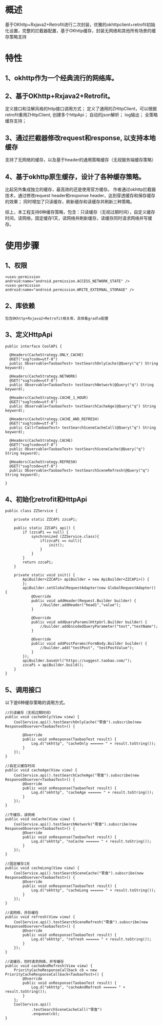 # 概述

基于OKhttp+Rxjava2+Retrofit进行二次封装，优雅的okhttpclient+retrofit初始化设置，完整的拦截器配置，基于OKhttp缓存，封装无网络和其他所有场景的缓存策略支持

# 特性

## 1、okhttp作为一个经典流行的网络库。
  
## 2、基于OKhttp+Rxjava2+Retrofit。
  
  定义接口和注解风格的http接口调用方式；
  定义了通用的ZHttpClient，可以根据retrofit重用ZHttpClient, 创建多个httpApi；
  自动的json解析；
  log输出；
  全策略缓存支持；

## 3、通过拦截器修改request和response, 以支持本地缓存

支持了无网络的缓存，以及基于header的通用策略缓存（无视服务端缓存策略）

## 4、基于okhttp原生缓存，设计了各种缓存策略。

  比起另外集成独立的缓存，最高效的还是使用官方缓存。
  作者通过okhttp拦截器技术，通过修改request header和response header，达到穿透缓存和保存缓存的效果；
  同时增加了只读缓存，刷新缓存和读缓存并刷新三种策略。
  
  综上，本工程支持6种缓存策略，包含：只读缓存（无视过期时间），自定义缓存时间，读网络，固定缓存1天，读网络并刷新缓存，读缓存同时请求网络并写缓存。

# 使用步骤

## 1、权限

    <uses-permission android:name="android.permission.ACCESS_NETWORK_STATE" />
    <uses-permission android:name="android.permission.WRITE_EXTERNAL_STORAGE" />
    
## 2、库依赖
    
    包含OKhttp+Rxjava2+Retrofit相关库，具体看gradle配置
    
## 3、定义HttpApi

    public interface CoolAPi {

      @Headers(CacheStrategy.ONLY_CACHE)
      @GET("sug?code=utf-8")
      public Observable<TaobaoTest> testSearchOnlyCache(@Query("q") String keyword);

      @Headers(CacheStrategy.NETWORK)
      @GET("sug?code=utf-8")
      public Observable<TaobaoTest> testSearchNetwork(@Query("q") String keyword);

      @Headers(CacheStrategy.CACHE_1_HOUR)
      @GET("sug?code=utf-8")
      public Observable<TaobaoTest> testSearchCacheAge(@Query("q") String keyword);

      @Headers(CacheStrategy.CACHE_AND_REFRESH)
      @GET("sug?code=utf-8")
      public Call<TaobaoTest> testSearchSceneCacheCall(@Query("q") String keyword);

      @Headers(CacheStrategy.CACHE)
      @GET("sug?code=utf-8")
      public Observable<TaobaoTest> testSearchSceneCache(@Query("q") String keyword);

      @Headers(CacheStrategy.REFRESH)
      @GET("sug?code=utf-8")
      public Observable<TaobaoTest> testSearchSceneRefresh(@Query("q") String keyword);

    }
    
## 4、初始化retrofit和HttpApi

    public class ZZService {

        private static ZZCAPi zzcaPi;

        public static ZZCAPi api() {
            if (zzcaPi == null) {
                synchronized (ZZService.class){
                    if(zzcaPi == null){
                        init();
                    }
                }
            }
            return zzcaPi;
        }

        private static void init() {
            ApiBuilder<ZZCAPi> apiBuilder = new ApiBuilder<ZZCAPi>() {
            };
            apiBuilder.setGlobalRequestAdapter(new GlobalRequestAdapter() {
                @Override
                public void addHeader(Request.Builder builder) {
                    //builder.addHeader("head1","value");
                }

                @Override
                public void addQueryParams(HttpUrl.Builder builder) {
                    //builder.addEncodedQueryParameter("test","testName");
                }

                @Override
                public void addPostParams(FormBody.Builder builder) {
                    //builder.add("testPost", "testPostValue");
                }
            });
            apiBuilder.baseUrl("https://suggest.taobao.com/");
            zzcaPi = apiBuilder.build();
        }
    }

## 5、调用接口

  以下是6种缓存策略的调用方式。
  
    //只读缓存（无视过期时间）
    public void cacheOnly(View view) {
        CoolService.api().testSearchOnlyCache("零食").subscribe(new ResponseObserver<TaobaoTest>() {

            @Override
            public void onResponse(TaobaoTest result) {
                Log.d("okhttp", "cacheOnly ====== " + result.toString());
            }
        });
    }

    //自定义缓存时间
    public void cacheAge(View view) {
        CoolService.api().testSearchCacheAge("零食").subscribe(new ResponseObserver<TaobaoTest>() {
            @Override
            public void onResponse(TaobaoTest result) {
                Log.d("okhttp", "cacheAge ====== " + result.toString());
            }
        });
    }

    //不缓存，读网络
    public void noCache(View view) {
        CoolService.api().testSearchNetwork("零食").subscribe(new ResponseObserver<TaobaoTest>() {
            @Override
            public void onResponse(TaobaoTest result) {
                Log.d("okhttp", "noCache ====== " + result.toString());
            }
        });
    }

    //固定缓存1天
    public void cacheLong(View view) {
        CoolService.api().testSearchSceneCache("零食").subscribe(new ResponseObserver<TaobaoTest>() {
            @Override
            public void onResponse(TaobaoTest result) {
                Log.d("okhttp", "cacheLong ====== " + result.toString());
            }
        });
    }

    //读网络，并存缓存
    public void refresh(View view) {
        CoolService.api().testSearchSceneRefresh("零食").subscribe(new ResponseObserver<TaobaoTest>() {
            @Override
            public void onResponse(TaobaoTest result) {
                Log.d("okhttp", "refresh ====== " + result.toString());
            }
        });
    }

    //读缓存，同时请求网络，并写缓存
    public void cacheAndRefresh(View view) {
        PriorityCacheResponseCallback cb = new PriorityCacheResponseCallback<TaobaoTest>() {
            @Override
            public void onResponse(TaobaoTest result) {
                Log.d("okhttp", "cacheAndRefresh ====== " + result.toString());
            }
        };
        CoolService.api()
                .testSearchSceneCacheCall("零食")
                .enqueue(cb);
    }
    

